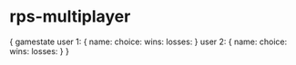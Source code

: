 # rps-multiplayer

{
    gamestate
    user 1: {
        name:
        choice:
        wins:
        losses:
    }
    user 2: {
        name:
        choice:
        wins:
        losses:
    }
}